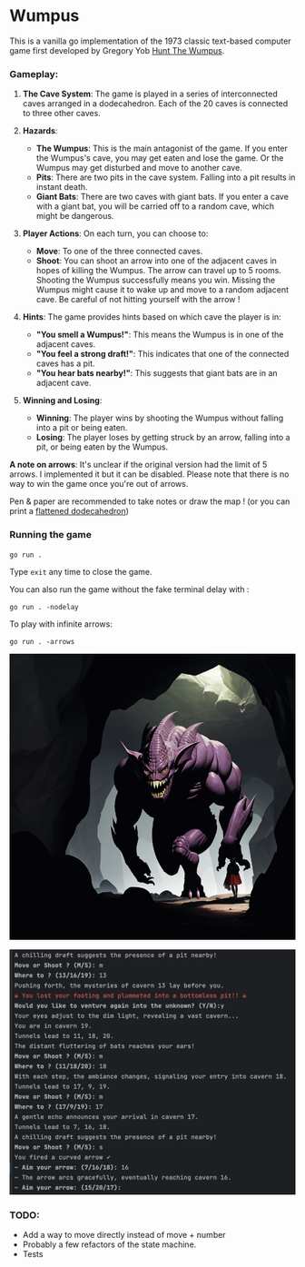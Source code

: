 # Wumpus
This is a vanilla go implementation of the 1973 classic text-based computer game first developed by Gregory Yob [Hunt The Wumpus](https://en.wikipedia.org/wiki/Hunt_the_Wumpus).

### Gameplay:

1. **The Cave System**: The game is played in a series of interconnected caves arranged in a dodecahedron. Each of the 20 caves is connected to three other caves.

2. **Hazards**:
   - **The Wumpus**: This is the main antagonist of the game. If you enter the Wumpus's cave, you may get eaten and lose the game. Or the Wumpus may get disturbed and move to another cave.
   - **Pits**: There are two pits in the cave system. Falling into a pit results in instant death.
   - **Giant Bats**: There are two caves with giant bats. If you enter a cave with a giant bat, you will be carried off to a random cave, which might be dangerous.

3. **Player Actions**: On each turn, you can choose to:
   - **Move**: To one of the three connected caves.
   - **Shoot**: You can shoot an arrow into one of the adjacent caves in hopes of killing the Wumpus. The arrow can travel up to 5 rooms. Shooting the Wumpus successfully means you win. Missing the Wumpus might cause it to wake up and move to a random adjacent cave. Be careful of not hitting yourself with the arrow !
   
4. **Hints**: The game provides hints based on which cave the player is in:
   - **"You smell a Wumpus!"**: This means the Wumpus is in one of the adjacent caves.
   - **"You feel a strong draft!"**: This indicates that one of the connected caves has a pit.
   - **"You hear bats nearby!"**: This suggests that giant bats are in an adjacent cave.

5. **Winning and Losing**:
   - **Winning**: The player wins by shooting the Wumpus without falling into a pit or being eaten.
   - **Losing**: The player loses by getting struck by an arrow, falling into a pit, or being eaten by the Wumpus.

**A note on arrows**: It's unclear if the original version had the limit of 5 arrows. I implemented it but it can be disabled. Please note that there is no way to win the game once you're out of arrows.

Pen & paper are recommended to take notes or draw the map ! (or you can print a [flattened dodecahedron](https://people.math.sc.edu/Burkardt/data/grf/dodecahedron.png))

### Running the game
```
go run .
```
Type `exit` any time to close the game.

You can also run the game without the fake terminal delay with :
```
go run . -nodelay
```
To play with infinite arrows:
```
go run . -arrows
```

![cover](cover.png)

![screenshot](screenshot.png)

### TODO:
* Add a way to move directly instead of move + number
* Probably a few refactors of the state machine.
* Tests
